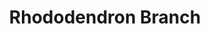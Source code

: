 ---
title: 'Rhododendron Branch'
pubDate: 2025-05-18
description: 'Rhododendron tree in full bloom'
camera: 'Nikon D3100'
image:
    url: 'rhodo.jpg'
    alt: 'Purple rhododendron flowers'
link: "https://www.instagram.com/p/DN4C2h-kj6y/?img_index=1"
---